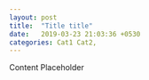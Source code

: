 ```yaml
---
layout: post
title:  "Title title"
date:   2019-03-23 21:03:36 +0530
categories: Cat1 Cat2,
---
```


Content Placeholder
